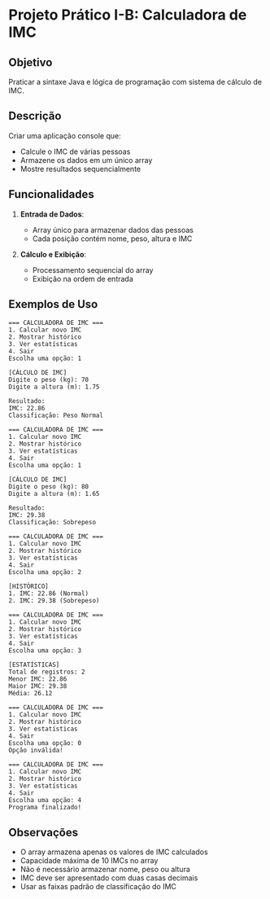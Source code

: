 # Projeto Prático I-B: Calculadora de IMC

## Objetivo
Praticar a sintaxe Java e lógica de programação com sistema de cálculo de IMC.

## Descrição
Criar uma aplicação console que:
- Calcule o IMC de várias pessoas
- Armazene os dados em um único array
- Mostre resultados sequencialmente

## Funcionalidades
1. **Entrada de Dados**:
   - Array único para armazenar dados das pessoas
   - Cada posição contém nome, peso, altura e IMC

2. **Cálculo e Exibição**:
   - Processamento sequencial do array
   - Exibição na ordem de entrada

## Exemplos de Uso
```
=== CALCULADORA DE IMC ===
1. Calcular novo IMC
2. Mostrar histórico
3. Ver estatísticas
4. Sair
Escolha uma opção: 1

[CÁLCULO DE IMC]
Digite o peso (kg): 70
Digite a altura (m): 1.75

Resultado:
IMC: 22.86
Classificação: Peso Normal

=== CALCULADORA DE IMC ===
1. Calcular novo IMC
2. Mostrar histórico
3. Ver estatísticas
4. Sair
Escolha uma opção: 1

[CÁLCULO DE IMC]
Digite o peso (kg): 80
Digite a altura (m): 1.65

Resultado:
IMC: 29.38
Classificação: Sobrepeso

=== CALCULADORA DE IMC ===
1. Calcular novo IMC
2. Mostrar histórico
3. Ver estatísticas
4. Sair
Escolha uma opção: 2

[HISTÓRICO]
1. IMC: 22.86 (Normal)
2. IMC: 29.38 (Sobrepeso)

=== CALCULADORA DE IMC ===
1. Calcular novo IMC
2. Mostrar histórico
3. Ver estatísticas
4. Sair
Escolha uma opção: 3

[ESTATÍSTICAS]
Total de registros: 2
Menor IMC: 22.86
Maior IMC: 29.38
Média: 26.12

=== CALCULADORA DE IMC ===
1. Calcular novo IMC
2. Mostrar histórico
3. Ver estatísticas
4. Sair
Escolha uma opção: 0
Opção inválida!

=== CALCULADORA DE IMC ===
1. Calcular novo IMC
2. Mostrar histórico
3. Ver estatísticas
4. Sair
Escolha uma opção: 4
Programa finalizado!
```

## Observações
- O array armazena apenas os valores de IMC calculados
- Capacidade máxima de 10 IMCs no array
- Não é necessário armazenar nome, peso ou altura
- IMC deve ser apresentado com duas casas decimais
- Usar as faixas padrão de classificação do IMC
